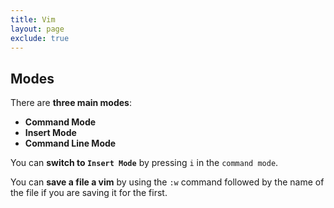 ```yaml
---
title: Vim
layout: page
exclude: true
---
```


## Modes

There are **three main modes**:

- **Command Mode**
- **Insert Mode**
- **Command Line Mode**

You can **switch to `Insert Mode`** by pressing `i` in the `command mode`.

You can **save a file a vim** by using the `:w` command followed by the name of the file if you are saving it for the first.
<!--stackedit_data:
eyJoaXN0b3J5IjpbOTQyNTA2NzA0LC0xODY2MDEyOTQyLC00Nj
gwODUyNTksLTEyMTE4MDA2NzksMTE4NTM2NDYwMV19
-->